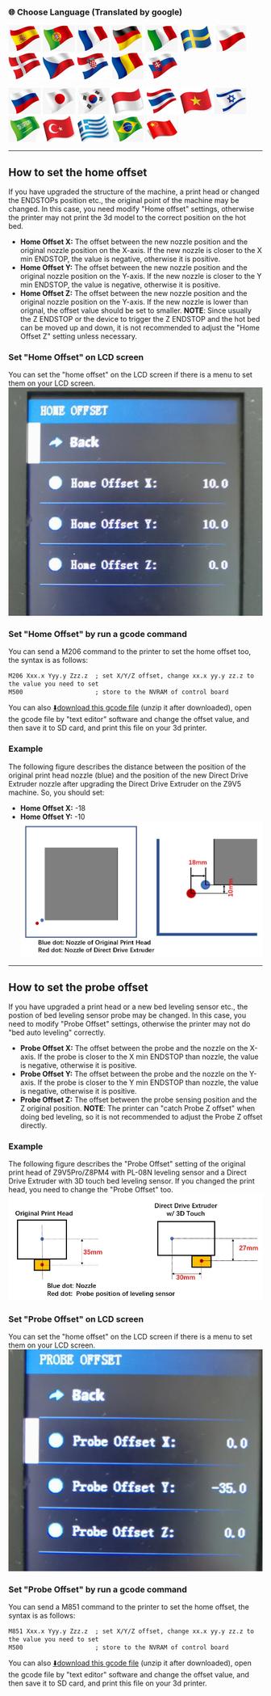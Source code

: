 ### :globe_with_meridians: Choose Language (Translated by google)
[![](../lanpic/ES.png)](https://github-com.translate.goog/ZONESTAR3D/Document-and-User-Guide/tree/master/common/set_offset.md?_x_tr_sl=en&_x_tr_tl=es)
[![](../lanpic/PT.png)](https://github-com.translate.goog/ZONESTAR3D/Document-and-User-Guide/tree/master/common/set_offset.md?_x_tr_sl=en&_x_tr_tl=pt)
[![](../lanpic/FR.png)](https://github-com.translate.goog/ZONESTAR3D/Document-and-User-Guide/tree/master/common/set_offset.md?_x_tr_sl=en&_x_tr_tl=fr)
[![](../lanpic/DE.png)](https://github-com.translate.goog/ZONESTAR3D/Document-and-User-Guide/tree/master/common/set_offset.md?_x_tr_sl=en&_x_tr_tl=de)
[![](../lanpic/IT.png)](https://github-com.translate.goog/ZONESTAR3D/Document-and-User-Guide/tree/master/common/set_offset.md?_x_tr_sl=en&_x_tr_tl=it)
[![](../lanpic/SW.png)](https://github-com.translate.goog/ZONESTAR3D/Document-and-User-Guide/tree/master/common/set_offset.md?_x_tr_sl=en&_x_tr_tl=sv)
[![](../lanpic/PL.png)](https://github-com.translate.goog/ZONESTAR3D/Document-and-User-Guide/tree/master/common/set_offset.md?_x_tr_sl=en&_x_tr_tl=pl)
[![](../lanpic/DK.png)](https://github-com.translate.goog/ZONESTAR3D/Document-and-User-Guide/tree/master/common/set_offset.md?_x_tr_sl=en&_x_tr_tl=da)
[![](../lanpic/CZ.png)](https://github-com.translate.goog/ZONESTAR3D/Document-and-User-Guide/tree/master/common/set_offset.md?_x_tr_sl=en&_x_tr_tl=cs)
[![](../lanpic/HR.png)](https://github-com.translate.goog/ZONESTAR3D/Document-and-User-Guide/tree/master/common/set_offset.md?_x_tr_sl=en&_x_tr_tl=hr)
[![](../lanpic/RO.png)](https://github-com.translate.goog/ZONESTAR3D/Document-and-User-Guide/tree/master/common/set_offset.md?_x_tr_sl=en&_x_tr_tl=ro)
[![](../lanpic/SK.png)](https://github-com.translate.goog/ZONESTAR3D/Document-and-User-Guide/tree/master/common/set_offset.md?_x_tr_sl=en&_x_tr_tl=sk)

[![](../lanpic/RU.png)](https://github-com.translate.goog/ZONESTAR3D/Document-and-User-Guide/tree/master/common/set_offset.md?_x_tr_sl=en&_x_tr_tl=ru)
[![](../lanpic/JP.png)](https://github-com.translate.goog/ZONESTAR3D/Document-and-User-Guide/tree/master/common/set_offset.md?_x_tr_sl=en&_x_tr_tl=ja)
[![](../lanpic/KR.png)](https://github-com.translate.goog/ZONESTAR3D/Document-and-User-Guide/tree/master/common/set_offset.md?_x_tr_sl=en&_x_tr_tl=ko)
[![](../lanpic/ID.png)](https://github-com.translate.goog/ZONESTAR3D/Document-and-User-Guide/tree/master/common/set_offset.md?_x_tr_sl=en&_x_tr_tl=id)
[![](../lanpic/TH.png)](https://github-com.translate.goog/ZONESTAR3D/Document-and-User-Guide/tree/master/common/set_offset.md?_x_tr_sl=en&_x_tr_tl=th)
[![](../lanpic/VN.png)](https://github-com.translate.goog/ZONESTAR3D/Document-and-User-Guide/tree/master/common/set_offset.md?_x_tr_sl=en&_x_tr_tl=vi)
[![](../lanpic/IL.png)](https://github-com.translate.goog/ZONESTAR3D/Document-and-User-Guide/tree/master/common/set_offset.md?_x_tr_sl=en&_x_tr_tl=iw)
[![](../lanpic/SA.png)](https://github-com.translate.goog/ZONESTAR3D/Document-and-User-Guide/tree/master/common/set_offset.md?_x_tr_sl=en&_x_tr_tl=ar)
[![](../lanpic/TR.png)](https://github-com.translate.goog/ZONESTAR3D/Document-and-User-Guide/tree/master/common/set_offset.md?_x_tr_sl=en&_x_tr_tl=tr)
[![](../lanpic/GR.png)](https://github-com.translate.goog/ZONESTAR3D/Document-and-User-Guide/tree/master/common/set_offset.md?_x_tr_sl=en&_x_tr_tl=el)
[![](../lanpic/BR.png)](https://github-com.translate.goog/ZONESTAR3D/Document-and-User-Guide/tree/master/common/set_offset.md?_x_tr_sl=en&_x_tr_tl=pt)
[![](../lanpic/CN.png)](https://github-com.translate.goog/ZONESTAR3D/Document-and-User-Guide/tree/master/common/set_offset.md?_x_tr_sl=en&_x_tr_tl=zh-CN)


-----
## How to set the home offset
If you have upgraded the structure of the machine, a print head or changed the ENDSTOPs position etc., the original point of the machine may be changed. In this case, you need modify "Home offset" settings, otherwise the printer may not print the 3d model to the correct position on the hot bed.
- **Home Offset X:** The offset between the new nozzle position and the original nozzle position on the X-axis. If the new nozzle is closer to the X min ENDSTOP, the value is negative, otherwise it is positive.
- **Home Offset Y:** The offset between the new nozzle position and the original nozzle position on the Y-axis. If the new nozzle is closer to the Y min ENDSTOP, the value is negative, otherwise it is positive.    
- **Home Offset Z:** The offset between the new nozzle position and the original nozzle position on the Y-axis. If the new nozzle is lower than orignal, the offset value should be set to smaller. **NOTE**: Since usually the Z ENDSTOP or the device to trigger the Z ENDSTOP and the hot bed can be moved up and down, it is not recommended to adjust the "Home Offset Z" setting unless necessary.
### Set "Home Offset" on LCD screen
You can set the "home offset" on the LCD screen if there is a menu to set them on your LCD screen.     
![](./offset/home_offset_menu.jpg)
### Set "Home Offset" by run a gcode command
You can send a M206 command to the printer to set the home offset too, the syntax is as follows: 
>
    M206 Xxx.x Yyy.y Zzz.z  ; set X/Y/Z offset, change xx.x yy.y zz.z to the value you need to set
    M500                    ; store to the NVRAM of control board

You can also [:arrow_down:download this gcode file](./offset/M206.zip) (unzip it after downloaded), open the gcode file by "text editor" software and change the offset value, and then save it to SD card, and print this file on your 3d printer.

### Example
The following figure describes the distance between the position of the original print head nozzle (blue) and the position of the new Direct Drive Extruder nozzle after upgrading the Direct Drive Extruder on the Z9V5 machine. So, you should set:
- **Home Offset X:** -18 
- **Home Offset Y:** -10
![](./offset/homeoffset.jpg)

-----
## How to set the probe offset 
If you have upgraded a print head or a new bed leveling sensor etc., the postion of bed leveling sensor probe may be changed. In this case, you need to modify "Probe Offset" settings, otherwise the printer may not do "bed auto leveling" correctly. 
- **Probe Offset X:** The offset between the probe and the nozzle on the X-axis. If the probe is closer to the X min ENDSTOP than nozzle, the value is negative, otherwise it is positive.
- **Probe Offset Y:** The offset between the probe and the nozzle on the Y-axis. If the probe is closer to the Y min ENDSTOP than nozzle, the value is negative, otherwise it is positive.    
- **Probe Offset Z:** The offset between the probe sensing position and the Z original position. **NOTE**: The printer can "catch Probe Z offset" when doing bed leveling, so it is not recommended to adjust the Probe Z offset directly.
### Example
The following figure describes the "Probe Offset" setting of the original print head of Z9V5Pro/Z8PM4 with PL-08N leveling sensor and a Direct Drive Extruder with 3D touch bed leveling sensor. If you changed the print head, you need to change the "Probe Offset" too.     
![](./offset/probeoffset.jpg)
### Set "Probe Offset" on LCD screen
You can set the "home offset" on the LCD screen if there is a menu to set them on your LCD screen.
![](./offset/probe_offset_menu.jpg)
### Set "Probe Offset" by run a gcode command
You can send a M851 command to the printer to set the home offset, the syntax is as follows: 
>
    M851 Xxx.x Yyy.y Zzz.z  ; set X/Y/Z offset, change xx.x yy.y zz.z to the value you need to set
    M500                    ; store to the NVRAM of control board

You can also [:arrow_down:download this gcode file](./offset/M851.zip) (unzip it after downloaded), open the gcode file by "text editor" software and change the offset value, and then save it to SD card, and print this file on your 3d printer.
